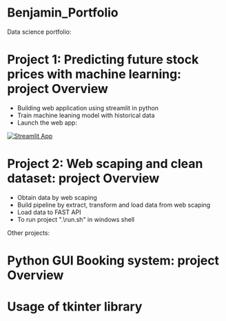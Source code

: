 # Benjamin_Portfolio
Data science portfolio:

# Project 1: Predicting future stock prices with machine learning: project Overview
* Building web application using streamlit in python
* Train machine leaning model with historical data
* Launch the web app:

[![Streamlit App](https://static.streamlit.io/badges/streamlit_badge_black_white.svg)](https://share.streamlit.io/benjaminlw1/benjamin_portfolio/main/Stocks_Market.py)

# Project 2: Web scaping and clean dataset: project Overview
* Obtain data by web scaping
* Build pipeline by extract, transform and load data from web scaping
* Load data to FAST API
* To run project ".\run.sh" in windows shell

Other projects:

# Python GUI Booking system: project Overview
# Usage of tkinter library 

